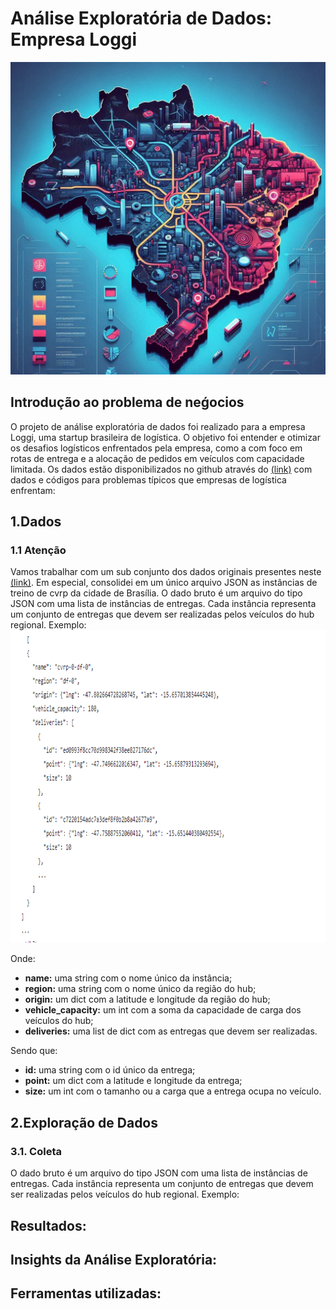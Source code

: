 <!DOCTYPE html>
<html>

 <link rel="stylesheet" href="styles.css">
<body>
    <h1>Análise Exploratória de Dados: Empresa Loggi</h1>
    <img src="images/project1_1.jpeg" alt="Uma bela paisagem" width="900" height="500" title="Clique para ampliar">
    <h2>Introdução ao problema de neǵocios</h2>
    <p>O projeto de análise exploratória de dados foi realizado para a empresa Loggi, uma startup brasileira de logística. O objetivo foi entender e otimizar os desafios logísticos enfrentados pela empresa, como a com foco em rotas de entrega e a alocação de pedidos em veículos com capacidade limitada.
     Os dados estão disponibilizados no github através do <a href="https://github.com/loggi/loggibud" target="_blank">(link)</a> com dados e códigos para problemas típicos que empresas de logística enfrentam: 
</p>
 <h2>1.Dados</h2>
 <h3>1.1 Atenção</h3> Vamos trabalhar com um sub conjunto dos dados originais presentes neste <a href="https://github.com/loggi/loggibud">(link)</a>. Em especial, consolidei em um único arquivo JSON as instâncias de treino de cvrp da cidade de Brasília.
 O dado bruto é um arquivo do tipo JSON com uma lista de instâncias de entregas. Cada instância representa um conjunto de entregas que devem ser realizadas pelos veículos do hub regional. Exemplo:</h3>
<img src="images/dado_brutojson_.png" alt="Uma bela paisagem" width="900" height="500" title="Clique para ampliar">
 <p>Onde:</p>
    <ul>
        <li><strong>name:</strong> uma string com o nome único da instância;</li>
        <li><strong>region:</strong> uma string com o nome único da região do hub;</li>
        <li><strong>origin:</strong> um dict com a latitude e longitude da região do hub;</li>
        <li><strong>vehicle_capacity:</strong> um int com a soma da capacidade de carga dos veículos do hub;</li>
        <li><strong>deliveries:</strong> uma list de dict com as entregas que devem ser realizadas.</li>
    </ul>
  <p>Sendo que:</p>
    <ul>
        <li><strong>id:</strong> uma string com o id único da entrega;</li>
        <li><strong>point:</strong> um dict com a latitude e longitude da entrega;</li>
        <li><strong>size:</strong> um int com o tamanho ou a carga que a entrega ocupa no veículo.</li>
    </ul>
 <h2>2.Exploração de Dados</h2>
 <h3>3.1. Coleta</h3>
O dado bruto é um arquivo do tipo JSON com uma lista de instâncias de entregas. Cada instância representa um conjunto de entregas que devem ser realizadas pelos veículos do hub regional. Exemplo:


 
<h2>Resultados:</h2>
 
<h2>Insights da Análise Exploratória:</h2>

<h2>Ferramentas utilizadas:</h2>
</body>
</html>
